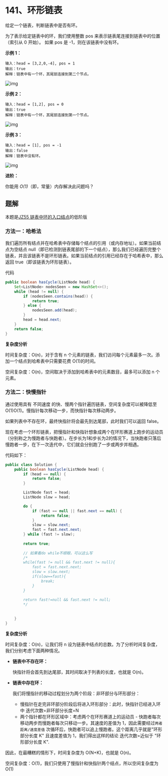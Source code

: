# 141、环形链表

给定一个链表，判断链表中是否有环。

为了表示给定链表中的环，我们使用整数 pos 来表示链表尾连接到链表中的位置（索引从 0 开始）。 如果 pos 是 -1，则在该链表中没有环。

 

**示例 1：**

```
输入：head = [3,2,0,-4], pos = 1
输出：true
解释：链表中有一个环，其尾部连接到第二个节点。
```

![img](https://gitee.com/zero049/MyNoteImages/raw/master/circularlinkedlist.png)



**示例 2：**

```
输入：head = [1,2], pos = 0
输出：true
解释：链表中有一个环，其尾部连接到第一个节点。
```

![img](https://gitee.com/zero049/MyNoteImages/raw/master/circularlinkedlist_test2.png)

**示例 3：**

```
输入：head = [1], pos = -1
输出：false
解释：链表中没有环。
```

![img](https://gitee.com/zero049/MyNoteImages/raw/master/circularlinkedlist_test3.png)

**进阶：**

你能用 *O(1)*（即，常量）内存解决此问题吗？



## 题解

本题是[JZ55 链表中环的入口结点](practice/必会算法/剑指offer/链表中环的入口结点.md)的低阶版

### 方法一：哈希法

我们遍历所有结点并在哈希表中存储每个结点的引用（或内存地址）。如果当前结点为空结点 null（即已检测到链表尾部的下一个结点），那么我们已经遍历完整个链表，并且该链表不是环形链表。如果当前结点的引用已经存在于哈希表中，那么返回 true（即该链表为环形链表）。

代码

```java
public boolean hasCycle(ListNode head) {
    Set<ListNode> nodesSeen = new HashSet<>();
    while (head != null) {
        if (nodesSeen.contains(head)) {
            return true;
        } else {
            nodesSeen.add(head);
        }
        head = head.next;
    }
    return false;
}

```

**复杂度分析**

时间复杂度：O(n)，对于含有 n 个元素的链表，我们访问每个元素最多一次。添加一个结点到哈希表中只需要花费 O(1)的时间。

空间复杂度：O(n)，空间取决于添加到哈希表中的元素数目，最多可以添加 n 个元素。



### 方法二：快慢指针

通过使用具有 不同速度 的快、慢两个指针遍历链表，空间复杂度可以被降低至 O(1)O(1)。慢指针每次移动一步，而快指针每次移动两步。

如果列表中不存在环，最终快指针将会最先到达尾部，此时我们可以返回 false。

现在考虑一个环形链表，把慢指针和快指针想象成两个在环形赛道上跑步的运动员（分别称之为慢跑者与快跑者）。在步长为1和步长为2的情况下，当快跑者只落后慢跑者一步，在下一次迭代中，它们就会分别跑了一步或两步并相遇。

代码如下：

```java
public class Solution {
    public boolean hasCycle(ListNode head) {
        if (head == null) {
            return false;
        }

        ListNode fast = head;
        ListNode slow = head;

        do {
            if (fast == null || fast.next == null) {
                return false;
            }
            slow = slow.next;
            fast = fast.next.next;
        } while (fast != slow);
        
        return true;
        
		// 如果看do while不顺眼，可以这么写
        /*
        while(fast != null && fast.next != null){
            fast = fast.next.next;
            slow = slow.next;
            if(slow==fast){
                break;
            }
        }
        
        return fast!=null && fast.next != null;
        */
        
        
    }
}
```

**复杂度分析**

时间复杂度：O(n)，让我们将 n 设为链表中结点的总数。为了分析时间复杂度，我们分别考虑下面两种情况。

- **链表中不存在环：**

  快指针将会首先到达尾部，其时间取决于列表的长度，也就是 O(n)。

- **链表中存在环：**

  我们将慢指针的移动过程划分为两个阶段：非环部分与环形部分：

  - 慢指针在走完非环部分阶段后将进入环形部分：此时，快指针已经进入环中 迭代次数=非环部分长度=N
  - 两个指针都在环形区域中：考虑两个在环形赛道上的运动员 - 快跑者每次移动两步而慢跑者每次只移动一步。其速度的差值为 1，因此需要经过`两者距离/速度差值` 次循环后，快跑者可以追上慢跑者。这个距离几乎就是"环形部分长度 K" 且速度差值为 1，我们得出这样的结论 迭代次数=近似于 "环形部分长度 K".

因此，在最糟糕的情形下，时间复杂度为 O(N+K)，也就是 O(n)。

空间复杂度：O(1)，我们只使用了慢指针和快指针两个结点，所以空间复杂度为 O(1)

